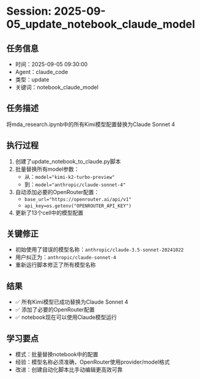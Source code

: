 # Session: 2025-09-05_update_notebook_claude_model

## 任务信息
- 时间：2025-09-05 09:30:00
- Agent：claude_code
- 类型：update
- 关键词：notebook_claude_model

## 任务描述
将mda_research.ipynb中的所有Kimi模型配置替换为Claude Sonnet 4

## 执行过程
1. 创建了update_notebook_to_claude.py脚本
2. 批量替换所有model参数：
   - 从：`model="kimi-k2-turbo-preview"`
   - 到：`model="anthropic/claude-sonnet-4"`
3. 自动添加必要的OpenRouter配置：
   - `base_url="https://openrouter.ai/api/v1"`
   - `api_key=os.getenv("OPENROUTER_API_KEY")`
4. 更新了13个cell中的模型配置

## 关键修正
- 初始使用了错误的模型名称：`anthropic/claude-3.5-sonnet-20241022`
- 用户纠正为：`anthropic/claude-sonnet-4`
- 重新运行脚本修正了所有模型名称

## 结果
- ✅ 所有Kimi模型已成功替换为Claude Sonnet 4
- ✅ 添加了必要的OpenRouter配置
- ✅ notebook现在可以使用Claude模型运行

## 学习要点
- 模式：批量替换notebook中的配置
- 经验：模型名称必须准确，OpenRouter使用provider/model格式
- 改进：创建自动化脚本比手动编辑更高效可靠